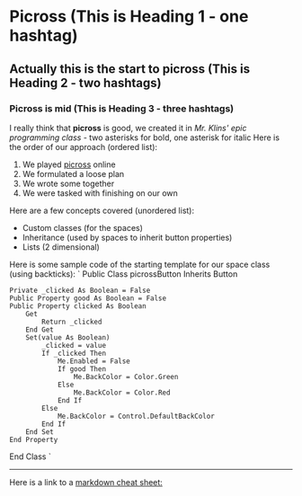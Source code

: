 # Picross (This is Heading 1 - one hashtag)
## Actually this is the start to picross (This is Heading 2 - two hashtags)
### Picross is mid (This is Heading 3 - three hashtags)

I really think that **picross** is good, we created it in *Mr. Klins' epic programming class* - two asterisks for bold, one asterisk for italic
Here is the order of our approach (ordered list):
1. We played [picross](http://liouh.com/picross/) online
2. We formulated a loose plan
3. We wrote some together
4. We were tasked with finishing on our own

Here are a few concepts covered (unordered list):
- Custom classes (for the spaces)
- Inheritance (used by spaces to inherit button properties)
- Lists (2 dimensional)


Here is some sample code of the starting template for our space class (using backticks):
` Public Class picrossButton
    Inherits Button

    Private _clicked As Boolean = False
    Public Property good As Boolean = False
    Public Property clicked As Boolean
        Get
            Return _clicked
        End Get
        Set(value As Boolean)
            _clicked = value
            If _clicked Then
                Me.Enabled = False
                If good Then
                    Me.BackColor = Color.Green
                Else
                    Me.BackColor = Color.Red
                End If
            Else
                Me.BackColor = Control.DefaultBackColor
            End If
        End Set
    End Property
End Class `
 
---
Here is a link to a [markdown cheat sheet:](https://www.markdownguide.org/cheat-sheet/)